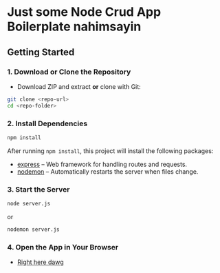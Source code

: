 # Just some Node Crud App Boilerplate nahimsayin

## Getting Started

### 1. Download or Clone the Repository

- Download ZIP and extract **or** clone with Git:

```bash
git clone <repo-url>
cd <repo-folder>
```

### 2. Install Dependencies 
```bash 
npm install
```

After running `npm install`, this project will install the following packages:

- [express](https://www.npmjs.com/package/express) – Web framework for handling routes and requests.
- [nodemon](https://www.npmjs.com/package/nodemon)  – Automatically restarts the server when files change.

### 3. Start the Server
```bash 
node server.js
```
or

```bash
nodemon server.js
```

### 4. Open the App in Your Browser
- [Right here dawg](http://localhost:3000)